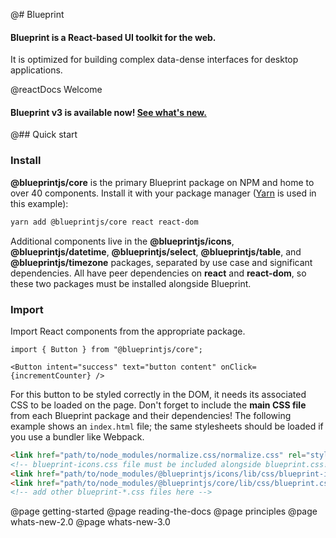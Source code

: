 @# Blueprint

#### Blueprint is a React-based UI toolkit for the web.

It is optimized for building complex data-dense interfaces for desktop applications.

@reactDocs Welcome

<div class="@ns-callout @ns-intent-success @ns-icon-endorsed">
<h4 class="@ns-heading">

Blueprint v3 is available now! [See what's new.](#blueprint/whats-new-3.0)

</h4>
</div>

@## Quick start

### Install

**@blueprintjs/core** is the primary Blueprint package on NPM and home to over 40 components. Install it with your package manager ([Yarn](https://yarnpkg.com/) is used in this example):

```sh
yarn add @blueprintjs/core react react-dom
```

Additional components live in the **@blueprintjs/icons**, **@blueprintjs/datetime**, **@blueprintjs/select**, **@blueprintjs/table**, and **@blueprintjs/timezone** packages, separated by use case and significant dependencies. All have peer dependencies on **react** and **react-dom**, so these two packages must be installed alongside Blueprint.

### Import

Import React components from the appropriate package.

```tsx
import { Button } from "@blueprintjs/core";

<Button intent="success" text="button content" onClick={incrementCounter} />
```

For this button to be styled correctly in the DOM, it needs its associated CSS to be loaded on the page.
Don't forget to include the **main CSS file** from each Blueprint package and their dependencies!
The following example shows an `index.html` file; the same stylesheets should be loaded if you use a bundler like Webpack.

```html
<link href="path/to/node_modules/normalize.css/normalize.css" rel="stylesheet" />
<!-- blueprint-icons.css file must be included alongside blueprint.css! -->
<link href="path/to/node_modules/@blueprintjs/icons/lib/css/blueprint-icons.css" rel="stylesheet" />
<link href="path/to/node_modules/@blueprintjs/core/lib/css/blueprint.css" rel="stylesheet" />
<!-- add other blueprint-*.css files here -->
```

@page getting-started
@page reading-the-docs
@page principles
@page whats-new-2.0
@page whats-new-3.0
